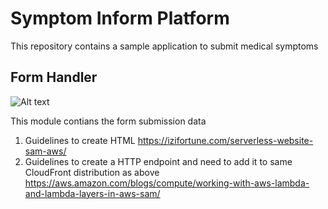# Symptom Inform Platform
This repository contains a sample application to submit medical symptoms

## Form Handler
![Alt text](99xt/symptom-inform/master/docs/images/form-handler.png?raw=true "Title")


This module contians the form submission data
1. Guidelines to create HTML https://izifortune.com/serverless-website-sam-aws/
2. Guidelines to create a HTTP endpoint and need to add it to same CloudFront distribution as above 
https://aws.amazon.com/blogs/compute/working-with-aws-lambda-and-lambda-layers-in-aws-sam/